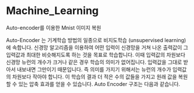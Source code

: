 # Machine_Learning
Auto-encoder를 이용한 Mnist 이미지 복원

Auto-Encoder 는 기계학습 방법의 일종으로 비지도학습 (unsupervised learning)에 속합니다. 신경망 알고리즘을 이용하여 어떤 입력이 신경망을 거쳐 나온 출력값이 그 입력값과 최대한 비슷해지도록 하는 것을 목표로 학습합니다. 이때 입력값의 차원보다 신경망 뉴런의 개수가 크거나 같은 경우 학습의 의미가 없어집니다. 입력값을 그대로 받아서 내보내면 그만이기 때문입니다. 
즉 의미를 가지기 위해서는 뉴런의 개수가 입력값의 차원보다 작아야 합니다. 이 학습의 결과 더 적은 수의 값들을 가지고 원래 값을 복원할 수 있는 압축 효과를 얻을 수 있습니다.
Auto Encoder 구조는 다음과 같습니다.

